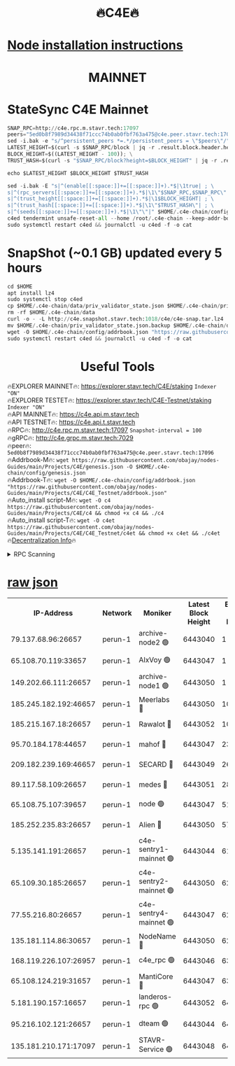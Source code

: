 <h1 align="center"> 🔥C4E🔥</h1>

[Node installation instructions](https://github.com/obajay/nodes-Guides/tree/main/Projects/C4E)
=

<h1 align="center"> MAINNET</h1>

# StateSync C4E Mainnet
```python
SNAP_RPC=http://c4e.rpc.m.stavr.tech:17097
peers="5ed0b8f7989d34438f71ccc74b0ab0fbf763a475@c4e.peer.stavr.tech:17096"
sed -i.bak -e "s/^persistent_peers *=.*/persistent_peers = \"$peers\"/" $HOME/.c4e-chain/config/config.toml
LATEST_HEIGHT=$(curl -s $SNAP_RPC/block | jq -r .result.block.header.height); \
BLOCK_HEIGHT=$((LATEST_HEIGHT - 100)); \
TRUST_HASH=$(curl -s "$SNAP_RPC/block?height=$BLOCK_HEIGHT" | jq -r .result.block_id.hash)

echo $LATEST_HEIGHT $BLOCK_HEIGHT $TRUST_HASH

sed -i.bak -E "s|^(enable[[:space:]]+=[[:space:]]+).*$|\1true| ; \
s|^(rpc_servers[[:space:]]+=[[:space:]]+).*$|\1\"$SNAP_RPC,$SNAP_RPC\"| ; \
s|^(trust_height[[:space:]]+=[[:space:]]+).*$|\1$BLOCK_HEIGHT| ; \
s|^(trust_hash[[:space:]]+=[[:space:]]+).*$|\1\"$TRUST_HASH\"| ; \
s|^(seeds[[:space:]]+=[[:space:]]+).*$|\1\"\"|" $HOME/.c4e-chain/config/config.toml
c4ed tendermint unsafe-reset-all --home /root/.c4e-chain --keep-addr-book
sudo systemctl restart c4ed && journalctl -u c4ed -f -o cat
```
# SnapShot (~0.1 GB) updated every 5 hours
```python
cd $HOME
apt install lz4
sudo systemctl stop c4ed
cp $HOME/.c4e-chain/data/priv_validator_state.json $HOME/.c4e-chain/priv_validator_state.json.backup
rm -rf $HOME/.c4e-chain/data
curl -o - -L http://c4e.snapshot.stavr.tech:1018/c4e/c4e-snap.tar.lz4 | lz4 -c -d - | tar -x -C $HOME/.c4e-chain --strip-components 2
mv $HOME/.c4e-chain/priv_validator_state.json.backup $HOME/.c4e-chain/data/priv_validator_state.json
wget -O $HOME/.c4e-chain/config/addrbook.json "https://raw.githubusercontent.com/obajay/nodes-Guides/main/Projects/C4E/addrbook.json"
sudo systemctl restart c4ed && journalctl -u c4ed -f -o cat
```
 <h1 align="center"> Useful Tools</h1>

🔥EXPLORER MAINNET🔥:  https://explorer.stavr.tech/C4E/staking            `Indexer "ON"` \
🔥EXPLORER TESTET🔥:   https://explorer.stavr.tech/C4E-Testnet/staking     `Indexer "ON"` \
🔥API MAINNET🔥:       https://c4e.api.m.stavr.tech \
🔥API TESTNET🔥:       https://c4e.api.t.stavr.tech \
🔥RPC🔥:               http://c4e.rpc.m.stavr.tech:17097                  `Snapshot-interval = 100` \
🔥gRPC🔥:              http://c4e.grpc.m.stavr.tech:7029 \
🔥peer🔥:              `5ed0b8f7989d34438f71ccc74b0ab0fbf763a475@c4e.peer.stavr.tech:17096` \
🔥Addrbook-M🔥:    ```wget https://raw.githubusercontent.com/obajay/nodes-Guides/main/Projects/C4E/genesis.json -O $HOME/.c4e-chain/config/genesis.json``` \
🔥Addrbook-T🔥:    ```wget -O $HOME/.c4e-chain/config/addrbook.json "https://raw.githubusercontent.com/obajay/nodes-Guides/main/Projects/C4E/C4E_Testnet/addrbook.json"``` \
🔥Auto_install script-M🔥: ```wget -O c4 https://raw.githubusercontent.com/obajay/nodes-Guides/main/Projects/C4E/c4 && chmod +x c4 && ./c4``` \
🔥Auto_install script-T🔥: ```wget -O c4et https://raw.githubusercontent.com/obajay/nodes-Guides/main/Projects/C4E/C4E_Testnet/c4et && chmod +x c4et && ./c4et``` \
🔥[Decentralization Info](https://github.com/obajay/StateSync-snapshots/tree/main/Projects/C4E/Decentralization)🔥




<details>
<summary>RPC Scanning</summary>

<h2 align="center"> We scan nodes in real time every 4 hours. And we provide the final result of RPC endpoints.
We cannot influence the operation of these nodes in any way. </h2>


```python
If Voting Power is higher than 0 --> then the Node is a validator of the network and may be subject to attack and be a potential threat to the chain.
```
```python
We marked such validators with a red symbol
```

</details>

[raw json](https://rpc-check.c4e.stavr.tech/c4e/rpc-c4e-result.json)
=



<table><tr><th>IP-Address</th><th>Network</th><th>Moniker</th><th>Latest Block Height</th><th>Earliest Block Height</th><th>Catching Up</th><th>Tx Index</th><th>Voting Power</th><th>Scan Time</th></tr><tr><td>79.137.68.96:26657</td><td>perun-1</td><td>archive-node2 🟢</td><td>6443040</td><td>1</td><td>False</td><td>on</td><td>0</td><td>2023-12-25T15:42:43.415791320UTC</td></tr><tr><td>65.108.70.119:33657</td><td>perun-1</td><td>AlxVoy 🟢</td><td>6443047</td><td>1</td><td>False</td><td>on</td><td>0</td><td>2023-12-25T15:42:57.335298590UTC</td></tr><tr><td>149.202.66.111:26657</td><td>perun-1</td><td>archive-node1 🟢</td><td>6443050</td><td>1</td><td>False</td><td>on</td><td>0</td><td>2023-12-25T15:43:12.967882909UTC</td></tr><tr><td>185.245.182.192:46657</td><td>perun-1</td><td>Meerlabs 🔴</td><td>6443050</td><td>1051501</td><td>False</td><td>on</td><td>493550</td><td>2023-12-25T15:43:16.513621685UTC</td></tr><tr><td>185.215.167.18:26657</td><td>perun-1</td><td>Rawalot 🔴</td><td>6443052</td><td>1090501</td><td>False</td><td>on</td><td>579034</td><td>2023-12-25T15:43:27.767337206UTC</td></tr><tr><td>95.70.184.178:44657</td><td>perun-1</td><td>mahof 🔴</td><td>6443047</td><td>2342001</td><td>False</td><td>off</td><td>1357006</td><td>2023-12-25T15:42:56.632499223UTC</td></tr><tr><td>209.182.239.169:46657</td><td>perun-1</td><td>SECARD 🔴</td><td>6443049</td><td>2616101</td><td>False</td><td>off</td><td>675729</td><td>2023-12-25T15:43:10.566349473UTC</td></tr><tr><td>89.117.58.109:26657</td><td>perun-1</td><td>medes 🔴</td><td>6443051</td><td>2826001</td><td>False</td><td>off</td><td>471345</td><td>2023-12-25T15:43:22.946177678UTC</td></tr><tr><td>65.108.75.107:39657</td><td>perun-1</td><td>node 🟢</td><td>6443047</td><td>5198801</td><td>False</td><td>on</td><td>0</td><td>2023-12-25T15:42:59.756091358UTC</td></tr><tr><td>185.252.235.83:26657</td><td>perun-1</td><td>Alien 🔴</td><td>6443050</td><td>5736001</td><td>False</td><td>on</td><td>380508</td><td>2023-12-25T15:43:13.659840952UTC</td></tr><tr><td>5.135.141.191:26657</td><td>perun-1</td><td>c4e-sentry1-mainnet 🟢</td><td>6443044</td><td>6198001</td><td>False</td><td>on</td><td>0</td><td>2023-12-25T15:42:42.736512807UTC</td></tr><tr><td>65.109.30.185:26657</td><td>perun-1</td><td>c4e-sentry2-mainnet 🟢</td><td>6443050</td><td>6238301</td><td>False</td><td>on</td><td>0</td><td>2023-12-25T15:43:16.160054534UTC</td></tr><tr><td>77.55.216.80:26657</td><td>perun-1</td><td>c4e-sentry4-mainnet 🟢</td><td>6443047</td><td>6241001</td><td>False</td><td>on</td><td>0</td><td>2023-12-25T15:42:56.966827500UTC</td></tr><tr><td>135.181.114.86:30657</td><td>perun-1</td><td>NodeName 🔴</td><td>6443050</td><td>6284301</td><td>False</td><td>off</td><td>333717</td><td>2023-12-25T15:43:13.321118448UTC</td></tr><tr><td>168.119.226.107:26957</td><td>perun-1</td><td>c4e_rpc 🟢</td><td>6443046</td><td>6343046</td><td>False</td><td>on</td><td>0</td><td>2023-12-25T15:42:49.756834548UTC</td></tr><tr><td>65.108.124.219:31657</td><td>perun-1</td><td>MantiCore 🔴</td><td>6443047</td><td>6343047</td><td>False</td><td>off</td><td>837766</td><td>2023-12-25T15:42:56.193729050UTC</td></tr><tr><td>5.181.190.157:16657</td><td>perun-1</td><td>landeros-rpc 🟢</td><td>6443052</td><td>6435001</td><td>False</td><td>on</td><td>0</td><td>2023-12-25T15:43:27.399350014UTC</td></tr><tr><td>95.216.102.121:26657</td><td>perun-1</td><td>dteam 🟢</td><td>6443044</td><td>6439501</td><td>False</td><td>on</td><td>0</td><td>2023-12-25T15:42:43.057225298UTC</td></tr><tr><td>135.181.210.171:17097</td><td>perun-1</td><td>STAVR-Service 🟢</td><td>6443048</td><td>6442901</td><td>False</td><td>on</td><td>0</td><td>2023-12-25T15:43:02.133583714UTC</td></tr></table>

